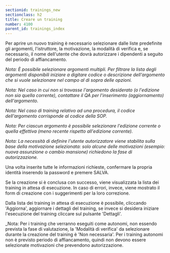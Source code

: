 ```yaml
---
sectionid: trainings_new
sectionclass: h2
title: Creare un training
number: 4100
parent_id: trainings_index
---
```

Per aprire un nuovo training è necessario selezionare dalle liste predefinite gli argomenti, l'istruttore, la motivazione, la modalità di verifica e, se necessario, il nome dell'utente che dovrà autorizzare i dipendenti a seguito del periodo di affiancamento.

_Nota: È possibile selezionare argomenti multipli. Per filtrare la lista degli argomenti disponibili iniziare a digitare codice o descrizione dell'argomento che si vuole selezionare nel campo al di sopra delle opzioni._

_Nota: Nel caso in cui non si trovasse l'argomento desiderato (o l'edizione non sia quella corrente), contattare il QA per l'inserimento (aggiornamento) dell'argomento._

_Nota: Nel caso di training relativo ad una procedura, il codice dell'argomento corrisponde al codice della SOP._

_Nota: Per ciascun argomento è possibile selezionare l'edizione corrente o quella effettiva (meno recente rispetto all'edizione corrente)._

_Nota: La necessità di definire l'utente autorizzatore viene stabilita sulla base della motivazione selezionata: solo alcune delle motivazioni (esempio: nuova assunzione o cambio mansione) richiedono la fase di autorizzazione._

Una volta inserite tutte le informazioni richieste, confermare la propria identità inserendo la password e premere SALVA.

Se la creazione si è conclusa con successo, viene visualizzata la lista dei training in attesa di esecuzione. In caso di errori, invece, viene mostrato il form di creazione con i suggerimenti per la loro correzione.

Dalla lista dei training in attesa di esecuzione è possibile, cliccando 'Aggiorna', aggiornare i dettagli del training, se invece si desidera iniziare l'esecuzione del training cliccare sul pulsante 'Dettagli'.


_Nota: Per i training che verranno eseguiti come autonomi, non essendo prevista la fase di valutazione, la 'Modalità di verifica' da selezionare durante la creazione del training è 'Non necessaria'. Per i training autonomi non è previsto periodo di affiancamento, quindi non devono essere selezionate motivazioni che prevendono autorizzazione.
